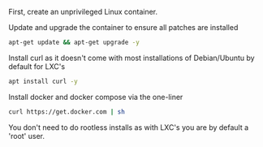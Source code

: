 

First, create an unprivileged Linux container. 

Update and upgrade the container to ensure all patches are installed
```bash
apt-get update && apt-get upgrade -y
```

Install curl as it doesn't come with most installations of Debian/Ubuntu by default for LXC's
```bash
apt install curl -y
```

Install docker and docker compose via the one-liner
```bash
curl https://get.docker.com | sh
```

You don't need to do rootless installs as with LXC's you are by default a 'root' user. 